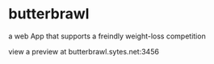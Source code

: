 # butterbrawl
a web App that supports a freindly weight-loss competition

view a preview at butterbrawl.sytes.net:3456
